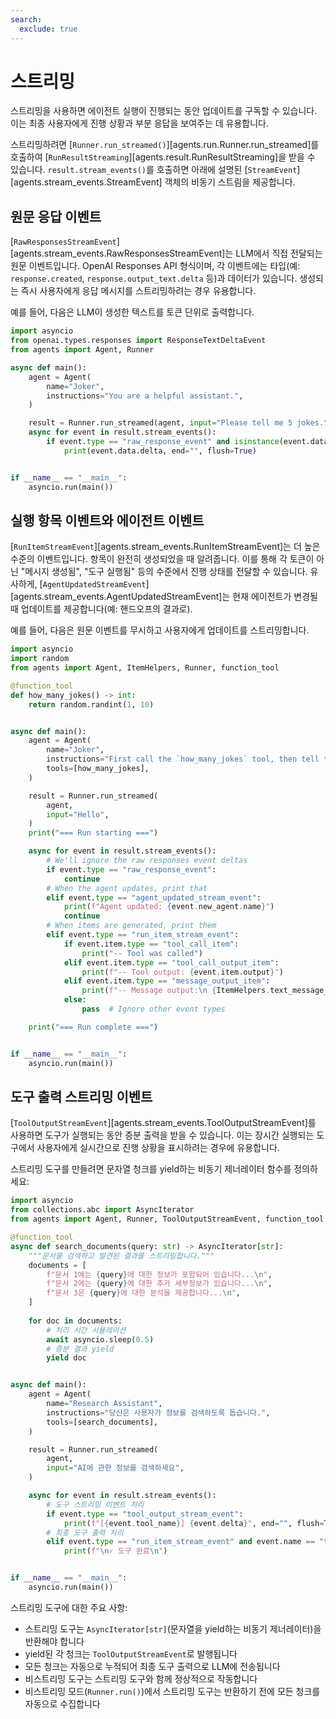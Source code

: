 ```yaml
---
search:
  exclude: true
---
```

# 스트리밍

스트리밍을 사용하면 에이전트 실행이 진행되는 동안 업데이트를 구독할 수 있습니다. 이는 최종 사용자에게 진행 상황과 부분 응답을 보여주는 데 유용합니다.

스트리밍하려면 [`Runner.run_streamed()`][agents.run.Runner.run_streamed]를 호출하여 [`RunResultStreaming`][agents.result.RunResultStreaming]을 받을 수 있습니다. `result.stream_events()`를 호출하면 아래에 설명된 [`StreamEvent`][agents.stream_events.StreamEvent] 객체의 비동기 스트림을 제공합니다.

## 원문 응답 이벤트

[`RawResponsesStreamEvent`][agents.stream_events.RawResponsesStreamEvent]는 LLM에서 직접 전달되는 원문 이벤트입니다. OpenAI Responses API 형식이며, 각 이벤트에는 타입(예: `response.created`, `response.output_text.delta` 등)과 데이터가 있습니다. 생성되는 즉시 사용자에게 응답 메시지를 스트리밍하려는 경우 유용합니다.

예를 들어, 다음은 LLM이 생성한 텍스트를 토큰 단위로 출력합니다.

```python
import asyncio
from openai.types.responses import ResponseTextDeltaEvent
from agents import Agent, Runner

async def main():
    agent = Agent(
        name="Joker",
        instructions="You are a helpful assistant.",
    )

    result = Runner.run_streamed(agent, input="Please tell me 5 jokes.")
    async for event in result.stream_events():
        if event.type == "raw_response_event" and isinstance(event.data, ResponseTextDeltaEvent):
            print(event.data.delta, end="", flush=True)


if __name__ == "__main__":
    asyncio.run(main())
```

## 실행 항목 이벤트와 에이전트 이벤트

[`RunItemStreamEvent`][agents.stream_events.RunItemStreamEvent]는 더 높은 수준의 이벤트입니다. 항목이 완전히 생성되었을 때 알려줍니다. 이를 통해 각 토큰이 아닌 "메시지 생성됨", "도구 실행됨" 등의 수준에서 진행 상태를 전달할 수 있습니다. 유사하게, [`AgentUpdatedStreamEvent`][agents.stream_events.AgentUpdatedStreamEvent]는 현재 에이전트가 변경될 때 업데이트를 제공합니다(예: 핸드오프의 결과로).

예를 들어, 다음은 원문 이벤트를 무시하고 사용자에게 업데이트를 스트리밍합니다.

```python
import asyncio
import random
from agents import Agent, ItemHelpers, Runner, function_tool

@function_tool
def how_many_jokes() -> int:
    return random.randint(1, 10)


async def main():
    agent = Agent(
        name="Joker",
        instructions="First call the `how_many_jokes` tool, then tell that many jokes.",
        tools=[how_many_jokes],
    )

    result = Runner.run_streamed(
        agent,
        input="Hello",
    )
    print("=== Run starting ===")

    async for event in result.stream_events():
        # We'll ignore the raw responses event deltas
        if event.type == "raw_response_event":
            continue
        # When the agent updates, print that
        elif event.type == "agent_updated_stream_event":
            print(f"Agent updated: {event.new_agent.name}")
            continue
        # When items are generated, print them
        elif event.type == "run_item_stream_event":
            if event.item.type == "tool_call_item":
                print("-- Tool was called")
            elif event.item.type == "tool_call_output_item":
                print(f"-- Tool output: {event.item.output}")
            elif event.item.type == "message_output_item":
                print(f"-- Message output:\n {ItemHelpers.text_message_output(event.item)}")
            else:
                pass  # Ignore other event types

    print("=== Run complete ===")


if __name__ == "__main__":
    asyncio.run(main())
```

## 도구 출력 스트리밍 이벤트

[`ToolOutputStreamEvent`][agents.stream_events.ToolOutputStreamEvent]를 사용하면 도구가 실행되는 동안 증분 출력을 받을 수 있습니다. 이는 장시간 실행되는 도구에서 사용자에게 실시간으로 진행 상황을 표시하려는 경우에 유용합니다.

스트리밍 도구를 만들려면 문자열 청크를 yield하는 비동기 제너레이터 함수를 정의하세요:

```python
import asyncio
from collections.abc import AsyncIterator
from agents import Agent, Runner, ToolOutputStreamEvent, function_tool

@function_tool
async def search_documents(query: str) -> AsyncIterator[str]:
    """문서를 검색하고 발견된 결과를 스트리밍합니다."""
    documents = [
        f"문서 1에는 {query}에 대한 정보가 포함되어 있습니다...\n",
        f"문서 2에는 {query}에 대한 추가 세부정보가 있습니다...\n",
        f"문서 3은 {query}에 대한 분석을 제공합니다...\n",
    ]
    
    for doc in documents:
        # 처리 시간 시뮬레이션
        await asyncio.sleep(0.5)
        # 증분 결과 yield
        yield doc


async def main():
    agent = Agent(
        name="Research Assistant",
        instructions="당신은 사용자가 정보를 검색하도록 돕습니다.",
        tools=[search_documents],
    )

    result = Runner.run_streamed(
        agent,
        input="AI에 관한 정보를 검색하세요",
    )

    async for event in result.stream_events():
        # 도구 스트리밍 이벤트 처리
        if event.type == "tool_output_stream_event":
            print(f"[{event.tool_name}] {event.delta}", end="", flush=True)
        # 최종 도구 출력 처리
        elif event.type == "run_item_stream_event" and event.name == "tool_output":
            print(f"\n✓ 도구 완료\n")


if __name__ == "__main__":
    asyncio.run(main())
```

스트리밍 도구에 대한 주요 사항:

- 스트리밍 도구는 `AsyncIterator[str]`(문자열을 yield하는 비동기 제너레이터)을 반환해야 합니다
- yield된 각 청크는 `ToolOutputStreamEvent`로 발행됩니다
- 모든 청크는 자동으로 누적되어 최종 도구 출력으로 LLM에 전송됩니다
- 비스트리밍 도구는 스트리밍 도구와 함께 정상적으로 작동합니다
- 비스트리밍 모드(`Runner.run()`)에서 스트리밍 도구는 반환하기 전에 모든 청크를 자동으로 수집합니다